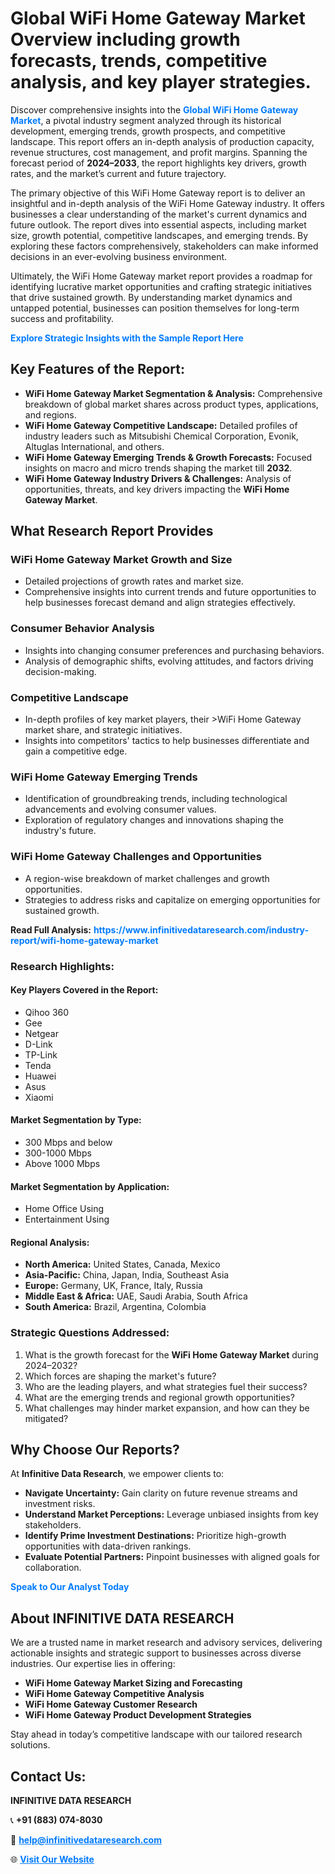 <h1>Global WiFi Home Gateway Market Overview including growth forecasts, trends, competitive analysis, and key player strategies.</h1>
<p>
Discover comprehensive insights into the 
<a href="https://www.infinitivedataresearch.com/industry-report/wifi-home-gateway-market" rel="dofollow" style="color: #007BFF; text-decoration: none;"><strong>Global WiFi Home Gateway Market</strong></a>, a pivotal industry segment analyzed through its historical development, emerging trends, growth prospects, and competitive landscape. This report offers an in-depth analysis of production capacity, revenue structures, cost management, and profit margins. Spanning the forecast period of <strong>2024–2033</strong>, the report highlights key drivers, growth rates, and the market’s current and future trajectory.
</p>
<p>
The primary objective of this WiFi Home Gateway report is to deliver an insightful and in-depth analysis of the WiFi Home Gateway industry. It offers businesses a clear understanding of the market's current dynamics and future outlook. The report dives into essential aspects, including market size, growth potential, competitive landscapes, and emerging trends. By exploring these factors comprehensively, stakeholders can make informed decisions in an ever-evolving business environment.
</p>
<p>
Ultimately, the WiFi Home Gateway market report provides a roadmap for identifying lucrative market opportunities and crafting strategic initiatives that drive sustained growth. By understanding market dynamics and untapped potential, businesses can position themselves for long-term success and profitability.
</p>
<p>
<a href="https://www.infinitivedataresearch.com/request-sample/reportId=106370" style="color: #007BFF; text-decoration: none;"><strong>Explore Strategic Insights with the Sample Report Here</strong></a>
</p>

<h2>Key Features of the Report:</h2>
<ul>
<li><strong>WiFi Home Gateway Market Segmentation & Analysis:</strong> Comprehensive breakdown of global market shares across product types, applications, and regions.</li>
<li><strong>WiFi Home Gateway Competitive Landscape:</strong> Detailed profiles of industry leaders such as Mitsubishi Chemical Corporation, Evonik, Altuglas International, and others.</li>
<li><strong>WiFi Home Gateway Emerging Trends & Growth Forecasts:</strong> Focused insights on macro and micro trends shaping the market till <strong>2032</strong>.</li>
<li><strong>WiFi Home Gateway Industry Drivers & Challenges:</strong> Analysis of opportunities, threats, and key drivers impacting the <strong>WiFi Home Gateway Market</strong>.</li>
</ul>

<h2>What Research Report Provides</h2>
<h3>WiFi Home Gateway Market Growth and Size</h3>
<ul>
<li>Detailed projections of growth rates and market size.</li>
<li>Comprehensive insights into current trends and future opportunities to help businesses forecast demand and align strategies effectively.</li>
</ul>

<h3>Consumer Behavior Analysis</h3>
<ul>
<li>Insights into changing consumer preferences and purchasing behaviors.</li>
<li>Analysis of demographic shifts, evolving attitudes, and factors driving decision-making.</li>
</ul>

<h3>Competitive Landscape</h3>
<ul>
<li>In-depth profiles of key market players, their >WiFi Home Gateway market share, and strategic initiatives.</li>
<li>Insights into competitors' tactics to help businesses differentiate and gain a competitive edge.</li>
</ul>

<h3>WiFi Home Gateway Emerging Trends</h3>
<ul>
<li>Identification of groundbreaking trends, including technological advancements and evolving consumer values.</li>
<li>Exploration of regulatory changes and innovations shaping the industry's future.</li>
</ul>

<h3>WiFi Home Gateway Challenges and Opportunities</h3>
<ul>
<li>A region-wise breakdown of market challenges and growth opportunities.</li>
<li>Strategies to address risks and capitalize on emerging opportunities for sustained growth.</li>
</ul>
<p><strong>Read Full Analysis:</strong> <a href="https://www.infinitivedataresearch.com/industry-report/wifi-home-gateway-market" rel="dofollow" style="color: #007BFF; text-decoration: none;"><strong>https://www.infinitivedataresearch.com/industry-report/wifi-home-gateway-market</strong></a></p>
<h3>Research Highlights:</h3>
<h4>Key Players Covered in the Report:</h4>
<ul><li>Qihoo 360</li><li>Gee</li><li>Netgear</li><li>D-Link</li><li>TP-Link</li><li>Tenda</li><li>Huawei</li><li>Asus</li><li>Xiaomi</li></ul>
<h4>Market Segmentation by Type:</h4>
<ul><li>300 Mbps and below</li><li>300-1000 Mbps</li><li>Above 1000 Mbps</li></ul>
<h4>Market Segmentation by Application:</h4>
<ul><li>Home Office Using</li><li>Entertainment Using</li></ul>

<h4>Regional Analysis:</h4>
<ul>
<li><strong>North America:</strong> United States, Canada, Mexico</li>
<li><strong>Asia-Pacific:</strong> China, Japan, India, Southeast Asia</li>
<li><strong>Europe:</strong> Germany, UK, France, Italy, Russia</li>
<li><strong>Middle East & Africa:</strong> UAE, Saudi Arabia, South Africa</li>
<li><strong>South America:</strong> Brazil, Argentina, Colombia</li>
</ul>

<h3>Strategic Questions Addressed:</h3>
<ol>
<li>What is the growth forecast for the <strong>WiFi Home Gateway Market</strong> during 2024–2032?</li>
<li>Which forces are shaping the market's future?</li>
<li>Who are the leading players, and what strategies fuel their success?</li>
<li>What are the emerging trends and regional growth opportunities?</li>
<li>What challenges may hinder market expansion, and how can they be mitigated?</li>
</ol>

<h2>Why Choose Our Reports?</h2>
<p>At <strong>Infinitive Data Research</strong>, we empower clients to:</p>
<ul>
<li><strong>Navigate Uncertainty:</strong> Gain clarity on future revenue streams and investment risks.</li>
<li><strong>Understand Market Perceptions:</strong> Leverage unbiased insights from key stakeholders.</li>
<li><strong>Identify Prime Investment Destinations:</strong> Prioritize high-growth opportunities with data-driven rankings.</li>
<li><strong>Evaluate Potential Partners:</strong> Pinpoint businesses with aligned goals for collaboration.</li>
</ul>
<p><a href="https://www.infinitivedataresearch.com/industry-report/wifi-home-gateway-market" rel="dofollow" style="color: #007BFF; text-decoration: none;"><strong>Speak to Our Analyst Today</strong></a></p>

<h2>About INFINITIVE DATA RESEARCH</h2>
<p>We are a trusted name in market research and advisory services, delivering actionable insights and strategic support to businesses across diverse industries. Our expertise lies in offering:</p>
<ul>
<li><strong>WiFi Home Gateway Market Sizing and Forecasting</strong></li>
<li><strong>WiFi Home Gateway Competitive Analysis</strong></li>
<li><strong>WiFi Home Gateway Customer Research</strong></li>
<li><strong>WiFi Home Gateway Product Development Strategies</strong></li>
</ul>
<p>Stay ahead in today’s competitive landscape with our tailored research solutions.</p>

<h2>Contact Us:</h2>
<p><strong>INFINITIVE DATA RESEARCH</strong></p>
<p>📞 <strong>+91 (883) 074-8030</strong></p>
<p>📧 <strong><a href="mailto:help@infinitivedataresearch.com" style="color: #007BFF;">help@infinitivedataresearch.com</a></strong></p>
<p>🌐 <strong><a href="https://www.infinitivedataresearch.com" rel="dofollow" style="color: #007BFF;">Visit Our Website</a></strong></p>